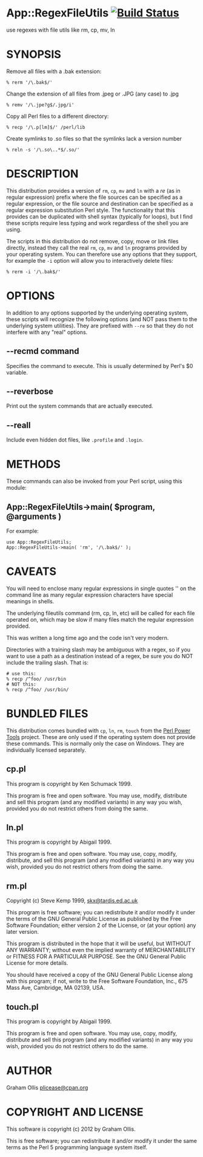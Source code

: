 # App::RegexFileUtils [![Build Status](https://secure.travis-ci.org/plicease/App-RegexFileUtils.png)](http://travis-ci.org/plicease/App-RegexFileUtils)

use regexes with file utils like rm, cp, mv, ln

# SYNOPSIS

Remove all files with a .bak extension:

    % rerm '/\.bak$/'

Change the extension of all files from .jpeg or .JPG (any case) to .jpg

    % remv '/\.jpe?g$/.jpg/i'

Copy all Perl files to a different directory:

    % recp '/\.p[lm]$/' /perl/lib

Create symlinks to .so files so that the symlinks lack a version number

    % reln -s '/\.so\..*$/.so/'

# DESCRIPTION

This distribution provides a version of `rm`, `cp`, `mv` and `ln` with a _re_ 
(as in regular expression) prefix where the file sources can be specified as a regular
expression, or the file source and destination can be specified as a regular expression 
substitution Perl style.  The functionality that this provides can be duplicated with 
shell syntax (typically for loops), but I find these scripts require less typing and 
work regardless of the shell you are using.

The scripts in this distribution do not remove, copy, move or link files directly, 
instead they call the real `rm`, `cp`, `mv` and `ln` programs provided by your
operating system.  You can therefore use any options that they support, for example
the `-i` option will allow you to interactively delete files:

    % rerm -i '/\.bak$/'

# OPTIONS

In addition to any options supported by the underlying operating system, these scripts
will recognize the following options (and NOT pass them to the underlying system utilities).
They are prefixed with `--re` so that they do not interfere with any "real" options.

## --recmd command

Specifies the command to execute.  This is usually determined by Perl's $0 variable.

## --reverbose

Print out the system commands that are actually executed.

## --reall

Include even hidden dot files, like `.profile` and `.login`.

# METHODS

These commands can also be invoked from your Perl script, using this module:

## App::RegexFileUtils->main( $program, @arguments )

For example:

    use App::RegexFileUtils;
    App::RegexFileUtils->main( 'rm', '/\.bak$/' );

# CAVEATS

You will need to enclose many regular expressions in single
quotes '' on the command line as many regular expression characters
have special meanings in shells.

The underlying fileutils command (rm, cp, ln, etc) will be called
for each file operated on, which may be slow if many files match
the regular expression provided.

This was written a long time ago and the code isn't very modern.

Directories with a training slash may be ambiguous with a regex, so
if you want to use a path as a destination instead of a regex, be
sure you do NOT include the trailing slash.  That is:

    # use this:
    % recp /^foo/ /usr/bin
    # NOT this:
    % recp /^foo/ /usr/bin/

# BUNDLED FILES

This distribution comes bundled with `cp`, `ln`, `rm`, `touch`
from the [Perl Power Tools](https://metacpan.org/release/ppt) project.
These are only used if the operating system does not provide these
commands.  This is normally only the case on Windows.  They are individually
licensed separately.

## cp.pl

This program is copyright by Ken Schumack 1999.

This program is free and open software. You may use, modify, distribute
and sell this program (and any modified variants) in any way you wish,
provided you do not restrict others from doing the same.

## ln.pl

This program is copyright by Abigail 1999.

This program is free and open software. You may use, copy, modify, distribute,
and sell this program (and any modified variants) in any way you wish,
provided you do not restrict others from doing the same.

## rm.pl

Copyright (c) Steve Kemp 1999, skx@tardis.ed.ac.uk

This program is free software; you can redistribute it and/or
modify it under the terms of the GNU General Public License
as published by the Free Software Foundation; either version 2
of the License, or (at your option) any later version.

This program is distributed in the hope that it will be useful,
but WITHOUT ANY WARRANTY; without even the implied warranty of
MERCHANTABILITY or FITNESS FOR A PARTICULAR PURPOSE.  See the
GNU General Public License for more details.

You should have received a copy of the GNU General Public License
along with this program; if not, write to the Free Software
Foundation, Inc., 675 Mass Ave, Cambridge, MA 02139, USA.

## touch.pl

This program is copyright by Abigail 1999.

This program is free and open software. You may use, copy, modify, distribute
and sell this program (and any modified variants) in any way you wish,
provided you do not restrict others to do the same.

# AUTHOR

Graham Ollis <plicease@cpan.org>

# COPYRIGHT AND LICENSE

This software is copyright (c) 2012 by Graham Ollis.

This is free software; you can redistribute it and/or modify it under
the same terms as the Perl 5 programming language system itself.
